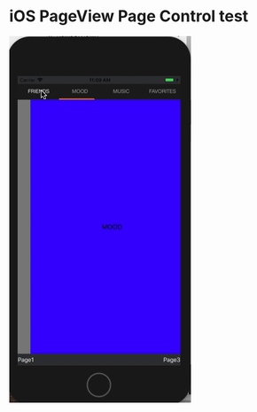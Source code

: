 # iOS PageView Page Control test

![image](https://github.com/Bgihe/PageViewTestCode/blob/master/ezgif-3-b24366e1f1.gif)
